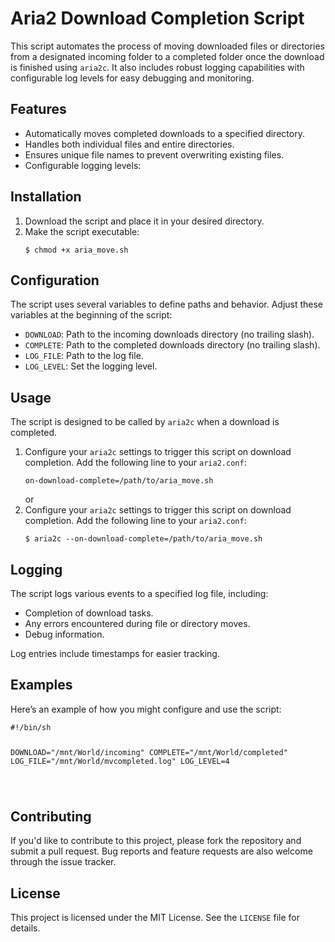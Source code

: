 <!DOCTYPE html>
<html lang="en">
<head>
    <meta charset="UTF-8">
    <meta name="viewport" content="width=device-width, initial-scale=1.0">
</head>
<body>

<h1>Aria2 Download Completion Script</h1>

<p>This script automates the process of moving downloaded files or directories from a designated incoming folder to a completed folder once the download is finished using <code>aria2c</code>. It also includes robust logging capabilities with configurable log levels for easy debugging and monitoring.</p>

<h2>Features</h2>
<ul>
    <li>Automatically moves completed downloads to a specified directory.</li>
    <li>Handles both individual files and entire directories.</li>
    <li>Ensures unique file names to prevent overwriting existing files.</li>
    <li>Configurable logging levels:
</ul>

<h2>Installation</h2>
<ol>
    <li>Download the script and place it in your desired directory.</li>
    <li>Make the script executable:
        <pre><code>$ chmod +x aria_move.sh</code></pre>
    </li>
</ol>

<h2>Configuration</h2>
<p>The script uses several variables to define paths and behavior. Adjust these variables at the beginning of the script:</p>
<ul>
    <li><code>DOWNLOAD</code>: Path to the incoming downloads directory (no trailing slash).</li>
    <li><code>COMPLETE</code>: Path to the completed downloads directory (no trailing slash).</li>
    <li><code>LOG_FILE</code>: Path to the log file.</li>
    <li><code>LOG_LEVEL</code>: Set the logging level.</li>
</ul>

<h2>Usage</h2>
<p>The script is designed to be called by <code>aria2c</code> when a download is completed.</p>
<ol>
    <li>Configure your <code>aria2c</code> settings to trigger this script on download completion. Add the following line to your <code>aria2.conf</code>:
        <pre><code>on-download-complete=/path/to/aria_move.sh</code></pre>
    </li>
    or
        <li>Configure your <code>aria2c</code> settings to trigger this script on download completion. Add the following line to your <code>aria2.conf</code>:
        <pre><code>$ aria2c --on-download-complete=/path/to/aria_move.sh</code></pre>
    </li>
</ol>
<h2>Logging</h2>
<p>The script logs various events to a specified log file, including:</p>
<ul>
    <li>Completion of download tasks.</li>
    <li>Any errors encountered during file or directory moves.</li>
    <li>Debug information.</li>
</ul>
<p>Log entries include timestamps for easier tracking.</p>

<h2>Examples</h2>
<p>Here’s an example of how you might configure and use the script:</p>
<pre><code>#!/bin/sh

DOWNLOAD="/mnt/World/incoming"
COMPLETE="/mnt/World/completed"
LOG_FILE="/mnt/World/mvcompleted.log"
LOG_LEVEL=4

</code></pre>

<h2>Contributing</h2>
<p>If you'd like to contribute to this project, please fork the repository and submit a pull request. Bug reports and feature requests are also welcome through the issue tracker.</p>

<h2>License</h2>
<p>This project is licensed under the MIT License. See the <code>LICENSE</code> file for details.</p>

</body>
</html>
